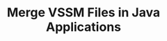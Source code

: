 ---
############################# Static ############################
layout: "autogen"
draft: false
path: "merger/java/vssm/"
otherformats: BMP CSV DOC DOCM DOCX DOT DOTM DOTX EPUB HTML MHT MHTML ODP ODS ODT OTP OTT PDF PNG POTM POTX PPS PPSM PPSX PPT PPTM PPTX PS RTF TEX TIF TIFF TSV TXT VDX VSDM VSDX VSSX VSTM VSTX VSX VTX XLAM XLS XLSB XLSM XLSX XLT XLTM XLTX XPS

############################# Head ############################
head_title: "Merge VSSM Files via Java & J2SE Documents Merger API"
head_description: "Merge multiple VSSM files into a single file using Java documents merger API with all data, style and formatting as the source documents."

############################# Header ############################
title: "Merge VSSM Files in Java Applications"
description: "Merge multiple VSSM files into a single file using Java documents merger API. Merge selected pages or page ranges from various source documents into a single resultant document with all data, style and formatting as the source documents."

############################# SubMenu ############################
submenu:
    enable: true

############################# About ############################
about:
    enable: true
    title: "GroupDocs.Merger for Java API"
    content: |
        GroupDocs.Merger for Java library offers a simple solution to safely merge & split between a wide range of document formats including PDF, Microsoft Office (Word, Excel, PowerPoint, OneNote), OpenDocument, HTML, images and many others within .NET applications. By adding just a few lines of the code, perform several document operations such as move, remove, rotate, swap, extract or change the orientation of pages within the documents. The documents merging API also supports previewing document pages as an image to analyse the document structure, formatting and content on the page.
        
        GroupDocs.Merger APIs are well supported on all major operating systems and Java versions including J2SE 7.0 (1.7), J2SE 8.0 (1.8) and Java 10.

############################# Steps ############################
steps:
    enable: true
    title_left: "Merge Two or More VSSM Files in Java"
    content_left: |
        [GroupDocs.Merger](/merger/java/) makes it easy for Java developers to merge multiple VSSM files by implementing a few easy steps.

        *   Create an instance of **Merger** class and load VSSM file.
        *   Call **Join** method of **Merger** class instance and load another VSSM file.
        *   Call **Save** method of **Merger** class instance to save the merged document.
        
    title_right: "System Requirements"
    content_right: |
        Before executing the code example below, please make sure that you have the following prerequisites installed on your system.

        *   Operating Systems: Microsoft Windows, Linux, MacOS
        *   Development Environments: NetBeans, IntelliJ IDEA, Eclipse
        *   Frameworks: Java 7 (1.7) and above
        *   Download the latest version of GroupDocs.Merger for Java from [Maven](https://repository.groupdocs.com/webapp/#/artifacts/browse/tree/General/repo/com/groupdocs/groupdocs-merger)
        
    code: |
        ```java
        // Merge VSSM files using GroupDocs.Merger for Java API
        // Instantiate Merger with input VSSM document
        Merger merger = new Merger("input_1.vssm");
        
        // Call Join method of Merger class instance and pass second source document path
        merger.join("input_2.vssm");
            
        // Call Save method of Merger class instance to save merged document
        merger.save("merged-file.vssm");        
        ```        


demos:
    enable: true
        

about_formats:
    enable: true


more_formats:
    enable: true


back_to_top:
    enable: true
---
